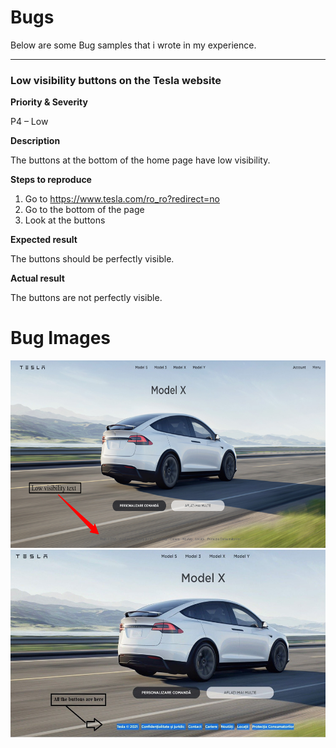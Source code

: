 # Bugs

Below are some Bug samples that i wrote in my experience.

-----------------

### Low visibility buttons on the Tesla website

**Priority & Severity**

P4 – Low

**Description**

The buttons at the bottom of the home page have low visibility.

**Steps to reproduce**
1.  Go to https://www.tesla.com/ro_ro?redirect=no
2.  Go to the bottom of the page
3. Look at the buttons

**Expected result**

The buttons should be perfectly visible.

**Actual result** 

The buttons are not perfectly visible.
# Bug Images
<img src="Bug Images/Tesla Bug image 1.png" witdh="300" height="300" >      <img src="Bug Images/Tesla Bug image 2.jpg" witdh="500" height="300" >
